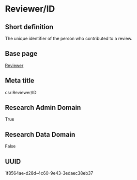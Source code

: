 # Reviewer/ID
## Short definition
The unique identifier of the person who contributed to a review.
## Base page
[Reviewer](../../Objects/Reviewer.md)
## Meta title
csr:Reviewer/ID
## Research Admin Domain
True
## Research Data Domain
False
## UUID
1f8564ae-d28d-4c60-9e43-3edaec38eb37
